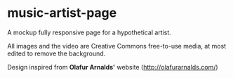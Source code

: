 # music-artist-page
A mockup fully responsive page for a hypothetical artist.

All images and the video are Creative Commons free-to-use media, at most edited to remove the background.

Design inspired from **Olafur Arnalds'** website (http://olafurarnalds.com/)
